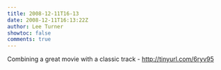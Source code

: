 ```yaml
---
title: 2008-12-11T16-13
date: 2008-12-11T16:13:22Z
author: Lee Turner
showtoc: false
comments: true
---
```


Combining a great movie with a classic track - http://tinyurl.com/6ryv95

